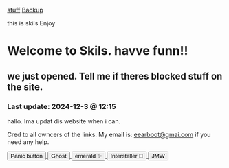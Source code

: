 <link rel="shortcut icon" type="image/x-icon" href="favicon.ico">

[stuff](stuff.md)
[Backup](backup.md)

this is skils
Enjoy


# Welcome to Skils. havve funn!!
## we just opened. Tell me if theres blocked stuff on the site.
### Last update: 2024-12-3 @ 12:15



hallo. Ima updat dis website when i can.



Cred to all owncers of the links. My email is: eearboot@gmai.com if you need any help.


<a href="https://www.google.com/">
  <button type="button" class="btn btn-outline-primary">Panic button</button>
</a>
<a href="https://red.masplenedigitalworld.com">
  <button type="button" class="btn btn-outline-primary">Ghost</button>
</a>

<a href="https://eflb.is-cool.dev">
  <button type="button" class="btn btn-outline-primary">emerald ✨</button>
</a>

<a href="https://info.electrodata.com.ar/">
  <button type="button" class="btn btn-outline-primary">Intersteller 🌙</button>
</a>

<a href="https://math-work-version-6.web.app">
  <button type="button" class="btn btn-outline-primary">JMW</button>
</a>
